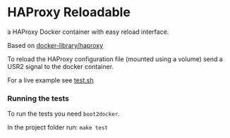 # HAProxy Reloadable

a HAProxy Docker container with easy reload interface.

Based on [docker-library/haproxy](https://github.com/docker-library/haproxy)

To reload the HAProxy configuration file (mounted using a volume) send a USR2
signal to the docker container.

For a live example see [test.sh](test.sh)

### Running the tests

To run the tests you need `boot2docker`.

In the project folder run: `make test`
